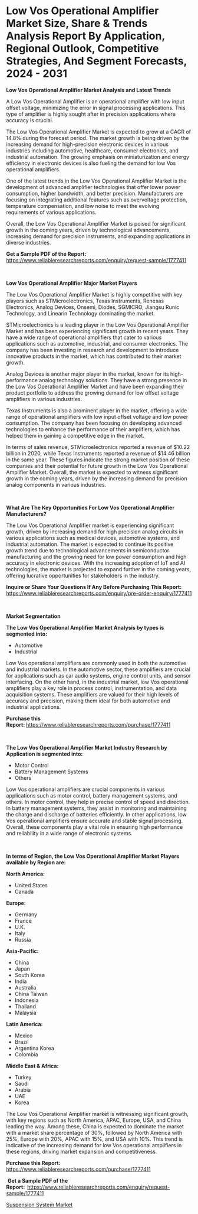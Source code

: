 <p><h1>Low Vos Operational Amplifier Market Size, Share & Trends Analysis Report By Application, Regional Outlook, Competitive Strategies, And Segment Forecasts, 2024 - 2031</h1></p><p><strong>Low Vos Operational Amplifier Market Analysis and Latest Trends</strong></p>
<p><p>A Low Vos Operational Amplifier is an operational amplifier with low input offset voltage, minimizing the error in signal processing applications. This type of amplifier is highly sought after in precision applications where accuracy is crucial.</p><p>The Low Vos Operational Amplifier Market is expected to grow at a CAGR of 14.8% during the forecast period. The market growth is being driven by the increasing demand for high-precision electronic devices in various industries including automotive, healthcare, consumer electronics, and industrial automation. The growing emphasis on miniaturization and energy efficiency in electronic devices is also fueling the demand for low Vos operational amplifiers.</p><p>One of the latest trends in the Low Vos Operational Amplifier Market is the development of advanced amplifier technologies that offer lower power consumption, higher bandwidth, and better precision. Manufacturers are focusing on integrating additional features such as overvoltage protection, temperature compensation, and low noise to meet the evolving requirements of various applications.</p><p>Overall, the Low Vos Operational Amplifier Market is poised for significant growth in the coming years, driven by technological advancements, increasing demand for precision instruments, and expanding applications in diverse industries.</p></p>
<p><strong>Get a Sample PDF of the Report:&nbsp;</strong> <a href="https://www.reliableresearchreports.com/enquiry/request-sample/1777411">https://www.reliableresearchreports.com/enquiry/request-sample/1777411</a></p>
<p>&nbsp;</p>
<p><strong>Low Vos Operational Amplifier Major Market Players</strong></p>
<p><p>The Low Vos Operational Amplifier Market is highly competitive with key players such as STMicroelectronics, Texas Instruments, Renesas Electronics, Analog Devices, Onsemi, Diodes, SGMICRO, Jiangsu Runic Technology, and Linearin Technology dominating the market. </p><p>STMicroelectronics is a leading player in the Low Vos Operational Amplifier Market and has been experiencing significant growth in recent years. They have a wide range of operational amplifiers that cater to various applications such as automotive, industrial, and consumer electronics. The company has been investing in research and development to introduce innovative products in the market, which has contributed to their market growth.</p><p>Analog Devices is another major player in the market, known for its high-performance analog technology solutions. They have a strong presence in the Low Vos Operational Amplifier Market and have been expanding their product portfolio to address the growing demand for low offset voltage amplifiers in various industries.</p><p>Texas Instruments is also a prominent player in the market, offering a wide range of operational amplifiers with low input offset voltage and low power consumption. The company has been focusing on developing advanced technologies to enhance the performance of their amplifiers, which has helped them in gaining a competitive edge in the market.</p><p>In terms of sales revenue, STMicroelectronics reported a revenue of $10.22 billion in 2020, while Texas Instruments reported a revenue of $14.46 billion in the same year. These figures indicate the strong market position of these companies and their potential for future growth in the Low Vos Operational Amplifier Market. Overall, the market is expected to witness significant growth in the coming years, driven by the increasing demand for precision analog components in various industries.</p></p>
<p>&nbsp;</p>
<p><strong>What Are The Key Opportunities For Low Vos Operational Amplifier Manufacturers?</strong></p>
<p><p>The Low Vos Operational Amplifier market is experiencing significant growth, driven by increasing demand for high precision analog circuits in various applications such as medical devices, automotive systems, and industrial automation. The market is expected to continue its positive growth trend due to technological advancements in semiconductor manufacturing and the growing need for low power consumption and high accuracy in electronic devices. With the increasing adoption of IoT and AI technologies, the market is projected to expand further in the coming years, offering lucrative opportunities for stakeholders in the industry.</p></p>
<p><strong>Inquire or Share Your Questions If Any Before Purchasing This Report:</strong> <a href="https://www.reliableresearchreports.com/enquiry/pre-order-enquiry/1777411">https://www.reliableresearchreports.com/enquiry/pre-order-enquiry/1777411</a></p>
<p>&nbsp;</p>
<p><strong>Market Segmentation</strong></p>
<p><strong>The Low Vos Operational Amplifier Market Analysis by types is segmented into:</strong></p>
<p><ul><li>Automotive</li><li>Industrial</li></ul></p>
<p><p>Low Vos operational amplifiers are commonly used in both the automotive and industrial markets. In the automotive sector, these amplifiers are crucial for applications such as car audio systems, engine control units, and sensor interfacing. On the other hand, in the industrial market, low Vos operational amplifiers play a key role in process control, instrumentation, and data acquisition systems. These amplifiers are valued for their high levels of accuracy and precision, making them ideal for both automotive and industrial applications.</p></p>
<p><strong>Purchase this Report:&nbsp;</strong><a href="https://www.reliableresearchreports.com/purchase/1777411">https://www.reliableresearchreports.com/purchase/1777411</a></p>
<p>&nbsp;</p>
<p><strong>The Low Vos Operational Amplifier Market Industry Research by Application is segmented into:</strong></p>
<p><ul><li>Motor Control</li><li>Battery Management Systems</li><li>Others</li></ul></p>
<p><p>Low Vos operational amplifiers are crucial components in various applications such as motor control, battery management systems, and others. In motor control, they help in precise control of speed and direction. In battery management systems, they assist in monitoring and maintaining the charge and discharge of batteries efficiently. In other applications, low Vos operational amplifiers ensure accurate and stable signal processing. Overall, these components play a vital role in ensuring high performance and reliability in a wide range of electronic systems.</p></p>
<p>&nbsp;</p>
<p><strong>In terms of Region, the Low Vos Operational Amplifier Market Players available by Region are:</strong></p>
<p>
    <p> <strong> North America: </strong>
        <ul>
            <li>United States</li>
            <li>Canada</li>
        </ul>
        </p> 
    <p> <strong> Europe: </strong>
        <ul>
            <li>Germany</li>
            <li>France</li>
            <li>U.K.</li>
            <li>Italy</li>
            <li>Russia</li>
        </ul>
        </p> 
    <p> <strong> Asia-Pacific: </strong>
        <ul>
            <li>China</li>
            <li>Japan</li>
            <li>South Korea</li>
            <li>India</li>
            <li>Australia</li>
            <li>China Taiwan</li>
            <li>Indonesia</li>
            <li>Thailand</li>
            <li>Malaysia</li>
        </ul>
        </p> 
    <p> <strong> Latin America: </strong>
        <ul>
            <li>Mexico</li>
            <li>Brazil</li>
            <li>Argentina Korea</li>
            <li>Colombia</li>
        </ul>
        </p> 
    <p> <strong> Middle East & Africa: </strong>
        <ul>
            <li>Turkey</li>
            <li>Saudi</li>
            <li>Arabia</li>
            <li>UAE</li>
            <li>Korea</li>
        </ul>
    </p>
    </p>
<p><p>The Low Vos Operational Amplifier market is witnessing significant growth, with key regions such as North America, APAC, Europe, USA, and China leading the way. Among these, China is expected to dominate the market with a market share percentage of 30%, followed by North America with 25%, Europe with 20%, APAC with 15%, and USA with 10%. This trend is indicative of the increasing demand for low Vos operational amplifiers in these regions, driving market expansion and competitiveness.</p></p>
<p><strong>Purchase this Report: </strong><a href="https://www.reliableresearchreports.com/purchase/1777411">https://www.reliableresearchreports.com/purchase/1777411</a></p>
<p>&nbsp;<strong>Get a Sample PDF of the Report:&nbsp;&nbsp;</strong><a href="https://www.reliableresearchreports.com/enquiry/request-sample/1777411">https://www.reliableresearchreports.com/enquiry/request-sample/1777411</a></p>
<p><strong></strong></p>
<p><p><a href="https://issuu.com/reportprime-2/docs/suspension-system-market-size-2030.pptx">Suspension System Market</a></p></p>